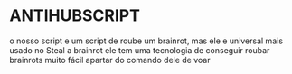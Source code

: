 # ANTIHUBSCRIPT
o nosso script e um script de roube um brainrot, mas ele e universal mais usado no Steal a brainrot
ele tem uma tecnologia de conseguir roubar brainrots muito fácil apartar do comando dele de voar
